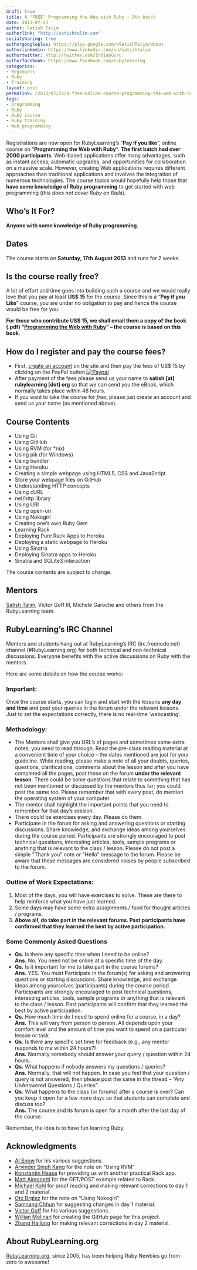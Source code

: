```yaml
---
draft: true
title: A "FREE" Programming the Web with Ruby - 5th batch
date: 2013-07-23
author: Satish Talim
authorlink: "http://satishtalim.com"
socialsharing: true
authorgoogleplus: https://plus.google.com/+SatishTalim/about
authorlinkedin: https://www.linkedin.com/in/satishtalim
authortwitter: http://twitter.com/IndianGuru
authorfacebook: https://www.facebook.com/rubylearning
categories:
- Beginners
- Ruby
- Training
layout: post
permalink: /2013/07/23/a-free-online-course-programming-the-web-with-ruby-5th-batch/
tags:
- programming
- Ruby
- Ruby course
- Ruby training
- Web programming
---
```

Registrations are now open for RubyLearning’s “**Pay if you like**“,
online course on “**Programming the Web with Ruby**“. **The first batch
had over 2000 participants**. Web-based applications offer many
advantages, such as instant access, automatic upgrades, and<!--more-->
opportunities for collaboration on a massive scale. However, creating
Web applications requires different approaches than traditional
applications and involves the integration of numerous technologies. The
course topics would hopefully help those that **have some knowledge of
Ruby programming** to get started with web programming (*this does not
cover Ruby on Rails*).

## Who’s It For?

**Anyone with some knowledge of Ruby programming**.

## Dates

The course starts on **Saturday, 17th August 2013** and runs for 2
weeks.

## Is the course really free?

A lot of effort and time goes into building such a course and we would
really love that you pay at least **US\$ 15** for the course. Since this
is a “**Pay if you Like**” course, you are under no obligation to pay
and hence the course would be free for you.

**For those who contribute US\$ 15, we shall email them a copy of the
book (.pdf) “[Programming the Web with
Ruby](http://rubylearning.com/blog/programming-the-web-with-ruby-ebook/)”
– the course is based on this book**.

## How do I register and pay the course fees?

-   First, [create an
    account](http://rubylearning.org/classes/login/index.php) on the
    site and then pay the fees of US\$ 15 by clicking on the PayPal
    button
    [![Paypal](http://rubylearning.com/images/paypal_ruby.gif)](http://rubylearning.org/classes/enrol/index.php?id=29)
-   After payment of the fees please send us your name to **satish [at]
    rubylearning [dot] org** so that we can send you the eBook, which
    normally takes place within 48 hours.
-   If you want to take the course for *free*, please just create an
    account and send us your name (as mentioned above).

## Course Contents

-   Using Git
-   Using GitHub
-   Using RVM (for \*nix)
-   Using pik (for Windows)
-   Using bundler
-   Using Heroku
-   Creating a simple webpage using HTML5, CSS and JavaScript
-   Store your webpage files on GitHub
-   Understanding HTTP concepts
-   Using cURL
-   net/http library
-   Using URI
-   Using open-uri
-   Using Nokogiri
-   Creating one’s own Ruby Gem
-   Learning Rack
-   Deploying Pure Rack Apps to Heroku
-   Deploying a static webpage to Heroku
-   Using Sinatra
-   Deploying Sinatra apps to Heroku
-   Sinatra and SQLite3 interaction

The course contents are subject to change.

## Mentors

[Satish Talim](http://satishtalim.com/), Victor Goff III, Michele
Garoche and others from the RubyLearning team.

## RubyLearning’s IRC Channel

Mentors and students hang out at RubyLearning’s IRC (irc.freenode.net)
channel (\#RubyLearning.org) for both technical and non-technical
discussions. Everyone benefits with the active discussions on Ruby with
the mentors.

Here are some details on how the course works:

### Important:

Once the course starts, you can login and start with the lessons **any
day and time** and post your queries in the forum under the relevant
lessons. Just to set the expectations correctly, there is no real-time
‘webcasting’.

### Methodology:

-   The Mentors shall give you URL’s of pages and sometimes some extra
    notes; you need to read through. Read the pre-class reading material
    at a convenient time of your choice – the dates mentioned are just
    for your guideline. While reading, please make a note of all your
    doubts, queries, questions, clarifications, comments about the
    lesson and after you have completed all the pages, post these on the
    forum **under the relevant lesson**. There could be some questions
    that relate to something that has not been mentioned or discussed by
    the mentors thus far; you could post the same too. Please remember
    that with every post, do mention the operating system of your
    computer.
-   The mentor shall highlight the important points that you need to
    remember for that day’s session.
-   There could be exercises every day. Please do them.
-   Participate in the forum for asking and answering questions or
    starting discussions. Share knowledge, and exchange ideas among
    yourselves during the course period. Participants are strongly
    encouraged to post technical questions, interesting articles, tools,
    sample programs or anything that is relevant to the class / lesson.
    Please do not post a simple "Thank you" note or "Hello" message to
    the forum. Please be aware that these messages are considered noises
    by people subscribed to the forum.

### Outline of Work Expectations:

1.  Most of the days, you will have exercises to solve. These are there
    to help reinforce what you have just learned.
2.  Some days may have some extra assignments / food for thought
    articles / programs.
3.  **Above all, do take part in the relevant forums. Past participants
    have confirmed that they learned the best by active participation.**

### Some Commonly Asked Questions

-   **Qs.** Is there any specific time when I need to be online?\
    **Ans.** No. You need not be online at a specific time of the day.
-   **Qs.** Is it important for me to take part in the course forums?\
    **Ans.** YES. You must Participate in the forum(s) for asking and
    answering questions or starting discussions. Share knowledge, and
    exchange ideas among yourselves (participants) during the course
    period. Participants are strongly encouraged to post technical
    questions, interesting articles, tools, sample programs or anything
    that is relevant to the class / lesson. Past participants will
    confirm that they learned the best by active participation.
-   **Qs.** How much time do I need to spend online for a course, in a
    day?\
    **Ans.** This will vary from person to person. All depends upon your
    comfort level and the amount of time you want to spend on a
    particular lesson or task.
-   **Qs.** Is there any specific set time for feedback (e.g., any
    mentor responds to me within 24 hours?)\
    **Ans.** Normally somebody should answer your query / question
    within 24 hours.
-   **Qs.** What happens if nobody answers my questions / queries?\
    **Ans.** Normally, that will not happen. In case you feel that your
    question / query is not answered, then please post the same in the
    thread – “Any UnAnswered Questions / Queries”.
-   **Qs.** What happens to the class (or forums) after a course is
    over? Can you keep it open for a few more days so that students can
    complete and discuss too?\
    **Ans.** The course and its forum is open for a month after the last
    day of the course.

Remember, the idea is to have fun learning Ruby.

## Acknowledgments

-   [Al Snow](https://github.com/jasnow) for his various suggestions.
-   [Arvinder Singh Kang](https://github.com/punjab) for the note on
    “Using RVM”
-   [Konstantin Haase](https://github.com/rkh) for providing us with
    another practical Rack app.
-   [Matt Aimonetti](https://github.com/mattetti) for the GET/POST
    example related to Rack.
-   [Michael Kohl](https://github.com/citizen428) for proof reading and
    making relevant corrections to day 1 and 2 material.
-   [Oto Brglez](https://github.com/otobrglez) for the note on “Using
    Nokogiri”
-   [Samnang Chhun](https://github.com/samnang) for suggesting changes
    in day 1 material.
-   [Victor Goff](https://github.com/kotp) for his various suggestions.
-   [Willian Molinari](https://github.com/PotHix) for creating the
    GitHub page for this project.
-   [Zhang Hailong](https://github.com/zhhailon) for making relevant
    corrections in day 2 material.

## About RubyLearning.org

[RubyLearning.org](http://rubylearning.org/), since 2005, has been
helping Ruby Newbies go from zero to awesome!
